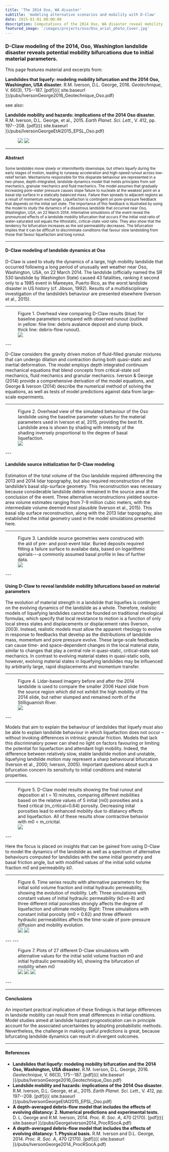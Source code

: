 ```yaml
---
title: 'The 2014 Oso, WA disaster'
subtitle: 'modeling alternative scenarios and mobility with D-Claw'
date: 2015-01-01 00:00:00
description: Computations of the 2014 Oso, WA disaster reveal mobility bifurcations related to initial and critical porosities.
featured_image: '/images/projects/oso/Oso_arial_photo_Cover.jpg'
---
```


### D-Claw modeling of the 2014, Oso, Washington landslide disaster reveals potential mobility bifurcations due to initial material parameters.


This page features material and excerpts from:

**Landslides that liquefy: modeling mobility bifurcation and the 2014 Oso, Washington, USA disaster.** R.M. Iverson, D.L. George, 2016. *Geotechnique*, V. 66(3), 175--187. [pdf]({{ site.baseurl }}/pubs/IversonGeorge2016_Geotechnique_Oso.pdf)

see also:

**Landslide mobility and hazards: implications of the 2014 Oso disaster.** R.M. Iverson, D.L. George, et al., 2015. *Earth Planet. Sci. Lett.*, V. 412, pp. 197--208. [pdf]({{ site.baseurl }}/pubs/IversonGeorgeEtAl2015_EPSL_Oso.pdf)

<figure>
<figcaption> </figcaption>
<div class="gallery" data-columns="2">
    <img src="{{ site.baseurl }}/images/projects/oso/Oso_arial_photo.jpg">
    <img src="{{ site.baseurl }}/images/projects/oso/oso_oblique_m62_epsl_0.4res_rcolor.gif">
</div>
</figure>

---
#### Abstract
<small>
Some landslides move slowly or intermittently downslope, but others liquefy during the early stages of motion, leading to runaway acceleration and high-speed runout across low-relief terrain. Mechanisms responsible for this disparate behaviour are represented in a two-phase, depth-integrated, landslide dynamics model that melds principles from soil mechanics, granular mechanics and fluid mechanics. The model assumes that gradually increasing pore-water pressure causes slope failure to nucleate at the weakest point on a basal slip surface in a statically balanced mass. Failure then spreads to adjacent regions as a result of momentum exchange. Liquefaction is contingent on pore-pressure feedback that depends on the initial soil state. The importance of this feedback is illustrated by using the model to study the dynamics of a disastrous landslide that occurred near Oso, Washington, USA, on 22 March 2014. Alternative simulations of the event reveal the pronounced effects of a landslide mobility bifurcation that occurs if the initial void ratio of water-saturated soil equals the lithostatic, critical-state void ratio. They also show that the tendency for bifurcation increases as the soil permeability decreases. The bifurcation implies that it can be difficult to discriminate conditions that favour slow landsliding from those that favour liquefaction and long runout.
</small>

---
#### D-Claw modeling of landslide dynamics at Oso

D-Claw is used to study the dynamics of a large, high mobility landslide that occurred following a long period of unusually wet weather near Oso, Washington, USA, on 22 March 2014. The landslide (officially named the SR 530 landslide by Washington State) caused 43 fatalities, ranking it second only to a 1985 event in Mameyes, Puerto Rico, as the worst landslide disaster in US history (cf. Jibson, 1992). Results of a multidisciplinary investigation of the landslide’s behaviour are presented elsewhere (Iverson et al., 2015). 

---
<figure>
<figcaption> Figure 1. Overhead view comparing D-Claw results (blue) for baseline parameters compared with observed runout (outlined in yellow: fine line: debris avalance deposit and slump block. thick line: debris-flow runout).</figcaption>
<div class="gallery" data-columns="2">
    <img src="{{ site.baseurl }}/images/projects/oso/OsoDClawMapCompare_small.jpg">
</div>
</figure>
---

D-Claw considers the gravity driven motion of fluid-filled granular mixtures that can undergo dilation and contraction during both quasi-static and inertial deformation. The model employs depth integrated continuum mechanical equations that blend concepts from critical-state soil mechanics, fluid mechanics and granular mechanics. Iverson & George (2014) provide a comprehensive derivation of the model equations, and George & Iverson (2014) describe the numerical method of solving the equations, as well as tests of model predictions against data from large-scale experiments. 

---
<figure>
<figcaption>Figure 2. Overhead view of the simulated behaviour of the Oso landslide using the baseline parameter values for the material parameters used in Iverson et al, 2015, providing the best fit. Landslide area is shown by shading with intensity of the shading inversely
proportional to the degree of basal liquefaction.</figcaption>
<div class="gallery" data-columns="1">
    <img src="{{ site.baseurl }}/images/projects/oso/DClaw6panel_Geotechnique.png">
</div>
</figure>
---

####  Landslide source initialization for D-Claw modeling

Estimation of the total volume of the Oso landslide required differencing the 2013 and 2014 lidar topography, but also required reconstruction of the landslide’s basal slip-surface geometry. This reconstruction was necessary because considerable landslide debris remained in the source area at the conclusion of the event. Three alternative reconstructions yielded source-area volume estimates ranging from 7-9 million cubic meters, with the intermediate volume deemed most plausible (Iverson et al., 2015). This basal slip surface reconstruction, along with the 2013 lidar topography, also established the initial geometry used in the model simulations presented here.

---
<figure>
<figcaption>Figure 3. Landslide source geometries were construced with the aid of pre- and post-event lidar. Buried deposits required fitting a failure surface to availabe data, based on logarithmic spirials---a commonly assumed basal profile in lieu of further data. </figcaption>
<div class="gallery" data-columns="1">
    <img src="{{ site.baseurl }}/images/projects/oso/OsoDClawLogSpiralSources.png">
</div>
</figure>
---

#### Using D-Claw to reveal landslide mobility bifurcations based on material parameters

The evolution of material strength in a landslide that liquefies is contingent on the evolving dynamics of the landslide as a whole. Therefore, realistic models of liquefying landslides cannot be founded on traditional rheological formulas, which specify that local resistance to motion is a function of only local stress states and displacements or displacement rates (Iverson, 2003). Instead, realistic models must allow the apparent rheology to evolve in response to feedbacks that develop as the distributions of landslide mass, momentum and pore pressure evolve. These large-scale feedbacks can cause time- and space-dependent changes in the local material state, similar to changes that play a central role in quasi-static, critical-state soil mechanics. In contrast to evolving material states in quasi-static soils, however, evolving material states in liquefying landslides may be influenced by arbitrarily large, rapid displacements and momentum transfer. 

---
<figure>
<figcaption>Figure 4. Lidar-based imagery before and after the 2014 landslide is used to compare the smaller 2006 Hazel slide from the source region which did not exhibit the high mobility of the 2014 slide, but rather slumped and remained north of the Stilliguamish River.</figcaption>
<div class="gallery" data-columns="1">
    <img src="{{ site.baseurl }}/images/projects/oso/OsoHazelOblique.png">
</div>
</figure>
---

Models that aim to explain the behaviour of landslides that liquefy must also be able to explain landslide behaviour in which liquefaction does not occur – without invoking differences in intrinsic granular friction. Models that lack this discriminatory power can shed no light on factors favouring or limiting the potential for liquefaction and attendant high mobility. Indeed, the difference between relatively slow, stable landslide motion and unstable, liquefying landslide motion may represent a sharp behavioural bifurcation (Iverson et al., 2000; Iverson, 2005). Important questions about such a bifurcation concern its sensitivity to initial conditions and material properties.

---
<figure>
<figcaption>Figure 5. D-Claw model results showing the final runout and deposition at t = 10 minutes, comparing different mobilities based on the relative values of 5 initial (m0) porosities and a fixed critical (m_critical=0.64) porosity. Decreasing inital porosities lead to enhanced mobility due to dilatancy effects and liquefaction. All of these results show contractive behavior with m0 < m_cricital. </figcaption>
<div class="gallery" data-columns="1">
    <img src="{{ site.baseurl }}/images/projects/oso/DClawMobilities_6panel.png">
</div>
</figure>
---

Here the focus is placed on insights that can be gained from using D-Claw to model the dynamics of the landslide as well as a spectrum of alternative behaviours computed for landslides with the same initial geometry and basal friction angle, but with modified values of the initial solid volume fraction *m0* and permeability *k0*.

---
<figure>
<figcaption> Figure 6. Time series results with alternative parameters for the initial solid volume fraction and initial hydraulic permeability, showing the evolution of mobility. Left: Three simulations with constant values of initial hydraulic permeability (k0=e-8) and three different intial porosities strongly affects the degree of liquefaction and ultimate mobility. Right: Three simulations with constant initial porosity (m0 = 0.62) and three different hydraulic permeabilities affects the time-scale of pore-pressure diffusion and mobility evolution.</figcaption>
<div class="gallery" data-columns="2">
    <img src="/images/projects/oso/TKEComparePorosity.png">
    <img src="/images/projects/oso/TKEComparePerm.png">
</div>
</figure>
---
---
<figure>
<figcaption> Figure 7. Plots of 27 different D-Claw simulations with alternative values for the initial solid volume fraction m0 and initial hydraulic permeability k0, showing the bifurcation of mobility when m0<m_crit. Panels show alternative measures of ultimate mobility </figcaption>
<div class="gallery" data-columns="3">
    <img src="/images/projects/oso/MaxTKE.png ">
    <img src="/images/projects/oso/HoverL.png">
    <img src="/images/projects/oso/CoverageArea.png ">
</div>
</figure>
---

---
#### Conclusions

An important practical implication of these findings is that large differences in landside mobility can result from small differences in initial conditions. Model studies aimed at landslide hazard prognostication can in principle account for the associated uncertainties by adopting probabilistic methods. Nevertheless, the challenge in making useful predictions is great, because bifurcating landslide dynamics can result in divergent outcomes.

---
#### References

* **Landslides that liquefy: modeling mobility bifurcation and the 2014 Oso, Washington, USA disaster.** R.M. Iverson, D.L. George, 2016. *Geotechnique*, V. 66(3), 175--187. [pdf]({{ site.baseurl }}/pubs/IversonGeorge2016_Geotechnique_Oso.pdf)
* **Landslide mobility and hazards: implications of the 2014 Oso disaster.** R.M. Iverson, D.L. George, et al., 2015. *Earth Planet. Sci. Lett.*, V. 412, pp. 197--208. [pdf]({{ site.baseurl }}/pubs/IversonGeorgeEtAl2015_EPSL_Oso.pdf)
* **A depth-averaged debris-flow model that includes the effects of evolving dilatancy: 2. Numerical predictions and experimental tests.** D. L. George and R.M. Iverson, 2014. *Proc. R. Soc. A*, 470 (2170). [pdf]({{ site.baseurl }}/pubs/GeorgeIverson2014_ProcRSocA.pdf)
*  **A depth-averaged debris-flow model that includes the effects of evolving dilatancy: 1. Physical basis.** R.M. Iverson and D.L. George, 2014. *Proc. R. Soc. A*, 470 (2170). [pdf]({{ site.baseurl }}/pubs/IversonGeorge2014_ProcRSocA.pdf)



